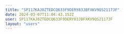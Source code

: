 ```yaml
---
title: "SP117KAJ0ZTEDCQ633F9DERY83JBFXKV9QS2117JF"
date: 2024-03-07T11:04:43.152Z
user: SP117KAJ0ZTEDCQ633F9DERY83JBFXKV9QS2117JF
layout: "users"
---
```

    